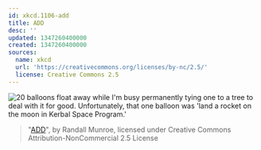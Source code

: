 ```yaml
---
id: xkcd.1106-add
title: ADD
desc: ''
updated: 1347260400000
created: 1347260400000
sources:
  name: xkcd
  url: 'https://creativecommons.org/licenses/by-nc/2.5/'
  license: Creative Commons 2.5
---
```

![20 balloons float away while I'm busy permanently tying one to a tree to deal with it for good. Unfortunately, that one balloon was 'land a rocket on the moon in Kerbal Space Program.'](https://imgs.xkcd.com/comics/add.png)
> "[ADD](https://xkcd.com/1106/)", by Randall Munroe, licensed under Creative Commons Attribution-NonCommercial 2.5 License
